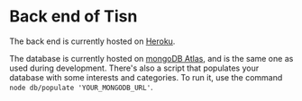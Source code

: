 # Back end of Tisn

The back end is currently hosted on [Heroku](https://heroku.com/).

The database is currently hosted on [mongoDB Atlas](https://cloud.mongodb.com/), and is the same one as used during development. There's also a script that populates your database with some interests and categories. To run it, use the command `node db/populate 'YOUR_MONGODB_URL'`.
